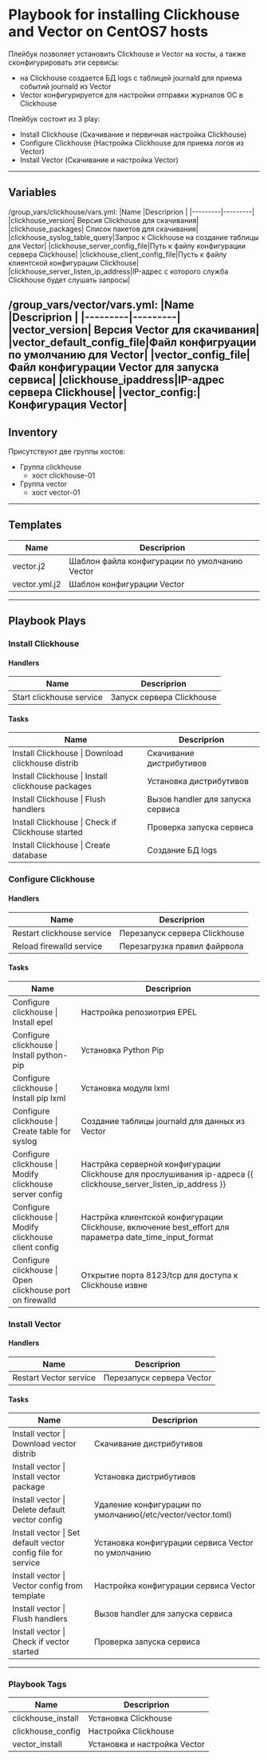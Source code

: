 # Playbook for installing Clickhouse and Vector on CentOS7 hosts
Плейбук позволяет установить Clickhouse и Vector на хосты, а также сконфигурировать эти сервисы:
- на Clickhouse создается БД logs с таблицей journald для приема событий journald из Vector
- Vector конфигурируется для настройки отправки журналов ОС в Clickhouse

Плейбук состоит из 3 play:
- Install Clickhouse (Скачивание и первичная настройка Clickhouse)
- Configure Сlickhouse (Настройка Clickhouse для приема логов из Vector)
- Install Vector (Скачивание и настройка Vector)
---
## Variables
/group_vars/clickhouse/vars.yml:
|Name  |Descriprion  |
|---------|---------|
|clickhouse_version| Версия Clickhouse для скачивания|
|clickhouse_packages| Список пакетов для скачивания|
|clickhouse_syslog_table_query|Запрос к Clickhouse на создание таблицы для Vector|
|clickhouse_server_config_file|Путь к файлу конфигурации сервера Clickhouse|
|clickhouse_client_config_file|Пусть к файлу клиентской конфигурации Clickhouse|
|clickhouse_server_listen_ip_address|IP-адрес с которого служба Clickhouse будет слушать запросы|

/group_vars/vector/vars.yml:
|Name  |Descriprion  |
|---------|---------|
|vector_version| Версия Vector для скачивания|
|vector_default_config_file|Файл конфигруации по умолчанию для Vector|
|vector_config_file|Файл конфигурации Vector для запуска сервиса|
|clickhouse_ipaddress|IP-адрес сервера Clickhouse|
|vector_config:|Конфигурация Vector|
---
## Inventory
Присутствуют две группы хостов:
- Группа clickhouse
  - хост clickhouse-01
- Группа vector
  - хост vector-01
---
## Templates
|Name  |Descriprion  |
|---------|---------|
|vector.j2|Шаблон файла конфигурации по умолчанию Vector|
|vector.yml.j2|Шаблон конфигурации Vector|

---
## Playbook Plays
### Install Clickhouse
#### Handlers
|Name  |Descriprion  |
|---------|---------|
|Start clickhouse service     |Запуск сервера Clickhouse         |
#### Tasks
|Name  |Descriprion  |
|---------|---------|
Install Clickhouse \| Download clickhouse distrib|Скачивание дистрибутивов|
Install Clickhouse \| Install clickhouse packages|Установка дистрибутивов|
Install Clickhouse \| Flush handlers|Вызов handler для запуска сервиса|
Install Clickhouse \| Check if Clickhouse started|Проверка запуска сервиса|
Install Clickhouse \| Create database|Создание БД logs|

### Configure Сlickhouse
#### Handlers
|Name  |Descriprion  |
|---------|---------|
|Restart clickhouse service     |Перезапуск сервера Clickhouse         |
|Reload firewalld service|Перезагрузка правил файрвола|

#### Tasks
|Name  |Descriprion  |
|---------|---------|
Configure clickhouse \| Install epel|Настройка репозиотрия EPEL|
Configure clickhouse \| Install python-pip|Установка Python Pip|
Configure clickhouse \| Install pip lxml|Установка модуля lxml|
Configure clickhouse \| Create table for syslog|Создание таблицы journald для данных из Vector|
Configure clickhouse \| Modify clickhouse server config|Настрйка серверной конфигурации Clickhouse для прослушивания ip-адреса {{ clickhouse_server_listen_ip_address }}|
Configure clickhouse \| Modify clickhouse client config|Настрйка клиентской конфигурации Clickhouse, включение best_effort для параметра date_time_input_format |
Configure clickhouse \| Open clickhouse port on firewalld| Открытие порта 8123/tcp для доступа к Clickhouse извне|

### Install Vector
#### Handlers
|Name  |Descriprion  |
|---------|---------|
|Restart Vector service|Перезапуск сервера Vector|



#### Tasks
|Name  |Descriprion  |
|---------|---------|
Install vector \| Download vector distrib|Скачивание дистрибутивов
Install vector \| Install vector package|Установка дистрибутивов
Install vector \| Delete default vector config|Удаление конфигурации по умолчанию(/etc/vector/vector.toml)
Install vector \| Set default vector config file for service|Установка конфигурации сервиса Vector по умолчанию|
Install vector \| Vector config from template|Настройка конфигурации сервиса Vector|
Install vector \| Flush handlers|Вызов handler для запуска сервиса|
Install vector \| Check if vector started|Проверка запуска сервиса|

---
### Playbook Tags
|Name  |Descriprion  |
|---------|---------|
|clickhouse_install|Установка Clickhouse|
|clickhouse_config|Настройка Clickhouse|
|vector_install|Установка и настройка Vector|
